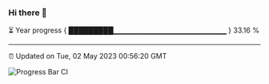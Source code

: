 ### Hi there 👋

⏳ Year progress { █████████▁▁▁▁▁▁▁▁▁▁▁▁▁▁▁▁▁▁▁▁▁ } 33.16 %

---

⏰ Updated on Tue, 02 May 2023 00:56:20 GMT

![Progress Bar CI](https://github.com/liununu/liununu/workflows/Progress%20Bar%20CI/badge.svg)

